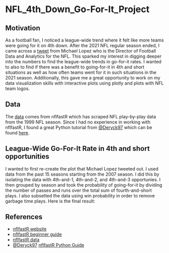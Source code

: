 # NFL_4th_Down_Go-For-It_Project

## Motivation
As a football fan, I noticed a league-wide trend where it felt like more teams were going for it on 4th down. After the 2021 NFL regular season ended, I came across a [tweet](https://twitter.com/StatsbyLopez/status/1481096715235217413) from Michael Lopez who is the Director of Football Data and Analytics for the NFL. This sparked my interest in digging deeper into the numbers to find the league-wide trends in go-for-it rates. I wanted to also to find if there was a benefit to going-for-it in 4th and short situations as well as how often teams went for it in such situations in the 2021 season. Additionally, this gave me a great opportunity to work on my data visualization skills with interactive plots using plotly and plots with NFL team logos. 

## Data
The [data](https://github.com/nflverse/nflfastR-data) comes from nflfastR which has scraped NFL play-by-play data from the 1999 NFL season. Since I had no experience in working with nflfastR, I found a great Python tutorial from [@Deryck97](https://gist.github.com/Deryck97) which can be found [here](https://gist.github.com/Deryck97/dff8d33e9f841568201a2a0d5519ac5e).

## League-Wide Go-For-It Rate in 4th and short opportunities
I wanted to first re-create the plot that Michael Lopez tweeted out. I used data from the past 15 seasons starting from the 2007 season. I did this by isolating the data with 4th-and-1, 4th-and-2, and 4th-and-3 opportunies. I then grouped by season and took the probability of going-for-it by dividing the number of passes and runs over the total sum of fourth-and-short plays. I also subsetted the data using win probability in order to remove garbage time plays. Here is the final result:


## References
* [nflfastR website](https://www.nflfastr.com/)
* [nflfastR beginner guide](https://www.nflfastr.com/articles/beginners_guide.html#next-steps)
* [nflfastR data](https://github.com/nflverse/nflfastR-data)
* [@Deryck97](https://gist.github.com/Deryck97)  [nflfastR Python Guide](https://gist.github.com/Deryck97/dff8d33e9f841568201a2a0d5519ac5e)
